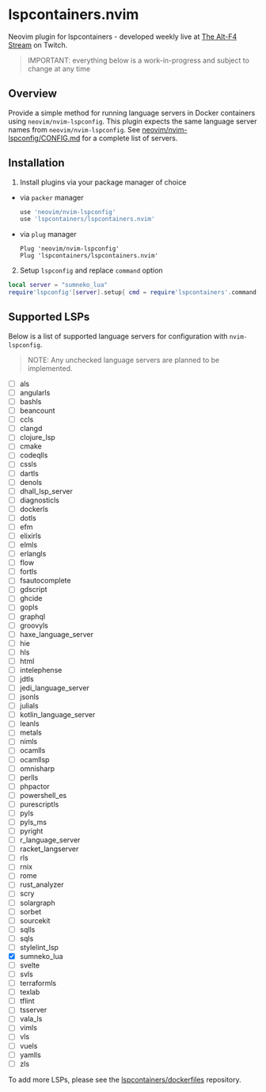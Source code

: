 # lspcontainers.nvim

Neovim plugin for lspcontainers - developed weekly live at [The Alt-F4 Stream](https://www.twitch.tv/thealtf4stream "The Alt-F4 Stream") on Twitch.

> IMPORTANT: everything below is a work-in-progress and subject to change at any time

## Overview

Provide a simple method for running language servers in Docker containers using `neovim/nvim-lspconfig`. This plugin expects the same language server names from `neovim/nvim-lspconfig`. See [neovim/nvim-lspconfig/CONFIG.md](https://github.com/neovim/nvim-lspconfig/blob/master/CONFIG.md) for a complete list of servers.

## Installation

1. Install plugins via your package manager of choice

- via `packer` manager
  
  ```lua
  use 'neovim/nvim-lspconfig'
  use 'lspcontainers/lspcontainers.nvim'
  ```

- via `plug` manager
  
  ```vim
  Plug 'neovim/nvim-lspconfig'
  Plug 'lspcontainers/lspcontainers.nvim'
  ```

2. Setup `lspconfig` and replace `command` option

```lua
local server = "sumneko_lua"
require'lspconfig'[server].setup{ cmd = require'lspcontainers'.command(server) }
```

## Supported LSPs

Below is a list of supported language servers for configuration with `nvim-lspconfig`.

> NOTE: Any unchecked language servers are planned to be implemented.

- [ ] als
- [ ] angularls
- [ ] bashls
- [ ] beancount
- [ ] ccls
- [ ] clangd
- [ ] clojure_lsp 
- [ ] cmake
- [ ] codeqlls
- [ ] cssls
- [ ] dartls
- [ ] denols
- [ ] dhall_lsp_server
- [ ] diagnosticls
- [ ] dockerls
- [ ] dotls
- [ ] efm
- [ ] elixirls
- [ ] elmls
- [ ] erlangls
- [ ] flow
- [ ] fortls
- [ ] fsautocomplete
- [ ] gdscript
- [ ] ghcide
- [ ] gopls
- [ ] graphql
- [ ] groovyls
- [ ] haxe_language_server
- [ ] hie
- [ ] hls
- [ ] html
- [ ] intelephense
- [ ] jdtls
- [ ] jedi_language_server
- [ ] jsonls
- [ ] julials
- [ ] kotlin_language_server
- [ ] leanls
- [ ] metals
- [ ] nimls
- [ ] ocamlls
- [ ] ocamllsp
- [ ] omnisharp
- [ ] perlls
- [ ] phpactor
- [ ] powershell_es
- [ ] purescriptls
- [ ] pyls
- [ ] pyls_ms
- [ ] pyright
- [ ] r_language_server
- [ ] racket_langserver
- [ ] rls
- [ ] rnix
- [ ] rome
- [ ] rust_analyzer
- [ ] scry
- [ ] solargraph
- [ ] sorbet
- [ ] sourcekit
- [ ] sqlls
- [ ] sqls
- [ ] stylelint_lsp
- [x] sumneko_lua
- [ ] svelte
- [ ] svls
- [ ] terraformls
- [ ] texlab
- [ ] tflint
- [ ] tsserver
- [ ] vala_ls
- [ ] vimls
- [ ] vls
- [ ] vuels
- [ ] yamlls
- [ ] zls

To add more LSPs, please see the [lspcontainers/dockerfiles](https://github.com/lspcontainers/dockerfiles) repository.
